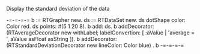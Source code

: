 Display the standard deviation of the data

-=-=-=-=
b := RTGrapher new.
ds := RTDataSet new. 
ds dotShape color: Color red. 
ds points: #(5 1 20 8).
b add: ds.
b addDecorator: (RTAverageDecorator new withLabel; labelConvertion: [ :aValue | 'average = ', aValue asFloat asString ]).
b addDecorator: (RTStandardDeviationDecorator new lineColor: Color blue) .
b
-=-=-=-=